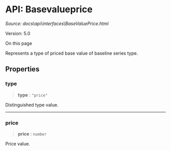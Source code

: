 # API: Basevalueprice

*Source: docs\api\interfaces\BaseValuePrice.html*

Version: 5.0

On this page

Represents a type of priced base value of baseline series type.

## Properties[​](BaseValuePrice.html#properties "Direct link to Properties")

### type[​](BaseValuePrice.html#type "Direct link to type")

> **type** : `"price"`

Distinguished type value.

* * *

### price[​](BaseValuePrice.html#price "Direct link to price")

> **price** : `number`

Price value.
